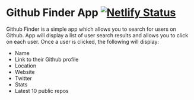 # Github Finder App [![Netlify Status](https://api.netlify.com/api/v1/badges/8d87cc13-2371-4d56-8a5b-8f5ef23a46fe/deploy-status)](https://app.netlify.com/sites/willowy-froyo-b09d0f/deploys)

Github Finder is a simple app which allows you to search for users on Github. App will display a list of user search results and allows you to click on each user. Once a user is clicked, the following will display:

- Name
- Link to their Github profile
- Location
- Website
- Twitter
- Stats
- Latest 10 public repos
